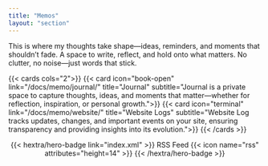 ```yaml
---
title: "Memos"
layout: "section"
---
```


This is where my thoughts take shape—ideas, reminders, and moments that shouldn’t fade. A space to write, reflect, and hold onto what matters. No clutter, no noise—just words that stick.

{{< cards cols="2">}}
{{< card icon="book-open" link="/docs/memo/journal/" title="Journal" subtitle="Journal is a private space to capture thoughts, ideas, and moments that matter—whether for reflection, inspiration, or personal growth.">}}
{{< card icon="terminal" link="/docs/memo/website/" title="Website Logs"  subtitle="Website Log tracks updates, changes, and important events on your site, ensuring transparency and providing insights into its evolution.">}}
{{< /cards >}}

<div style="text-align: center; margin-top: 1em;">
{{< hextra/hero-badge link="index.xml" >}}
  <span>RSS Feed</span>
  {{< icon name="rss" attributes="height=14" >}}
{{< /hextra/hero-badge >}}
</div>